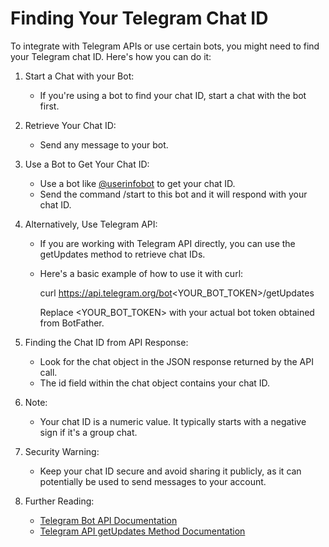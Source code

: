 # Finding Your Telegram Chat ID

To integrate with Telegram APIs or use certain bots, you might need to find your Telegram chat ID. Here's how you can do it:

1. Start a Chat with your Bot:
   - If you're using a bot to find your chat ID, start a chat with the bot first.

2. Retrieve Your Chat ID:
   - Send any message to your bot.

3. Use a Bot to Get Your Chat ID:
   - Use a bot like [@userinfobot](https://t.me/userinfobot) to get your chat ID. 
   - Send the command /start to this bot and it will respond with your chat ID.

4. Alternatively, Use Telegram API:
   - If you are working with Telegram API directly, you can use the getUpdates method to retrieve chat IDs.
   - Here's a basic example of how to use it with curl:
    
     curl https://api.telegram.org/bot<YOUR_BOT_TOKEN>/getUpdates
     
     Replace <YOUR_BOT_TOKEN> with your actual bot token obtained from BotFather.

5. Finding the Chat ID from API Response:
   - Look for the chat object in the JSON response returned by the API call.
   - The id field within the chat object contains your chat ID.

6. Note:
   - Your chat ID is a numeric value. It typically starts with a negative sign if it's a group chat.

7. Security Warning:
   - Keep your chat ID secure and avoid sharing it publicly, as it can potentially be used to send messages to your account.

8. Further Reading:
   - [Telegram Bot API Documentation](https://core.telegram.org/bots/api)
   - [Telegram API getUpdates Method Documentation](https://core.telegram.org/bots/api#getupdates)